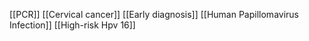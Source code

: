[[PCR]]
[[Cervical cancer]]
[[Early diagnosis]]
[[Human Papillomavirus Infection]]
[[High-risk Hpv 16]]
